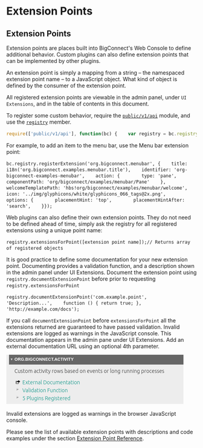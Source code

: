 # Extension Points

## Extension Points <a id="extension-points"></a>

Extension points are places built into BigConnect's Web Console to define additional behavior. Custom plugins can also define extension points that can be implemented by other plugins.

An extension point is simply a mapping from a string – the namespaced extension point name – to a JavaScript object. What kind of object is defined by the consumer of the extension point.

All registered extension points are viewable in the admin panel, under `UI Extensions`, and in the table of contents in this document.

To register some custom behavior, require the [`public/v1/api`](https://docs.bigconnect.io/~/drafts/-LQEgexO3YP4CDrrELDr/primary/javascript/module-public_v1_api.html) module, and use the [`registry`](https://docs.bigconnect.io/~/drafts/-LQEgexO3YP4CDrrELDr/primary/javascript/module-registry.html) member.

```javascript
require(['public/v1/api'], function(bc) {    var registry = bc.registry;    registry.registerExtension([extension point name], [extension point object])})
```

For example, to add an item to the menu bar, use the Menu bar extension point:

```text
bc.registry.registerExtension('org.bigconnect.menubar', {    title: i18n('org.bigconnect.examples.menubar.title'),    identifier: 'org-bigconnect-examples-menubar',    action: {        type: 'pane',        componentPath: 'org/bigconnect/examples/menubar/Pane'    },    welcomeTemplatePath: 'hbs!org/bigconnect/examples/menubar/welcome',    icon: '../img/glyphicons/white/glyphicons_066_tags@2x.png',    options: {        placementHint: 'top',        placementHintAfter: 'search',    }});
```

Web plugins can also define their own extension points. They do not need to be defined ahead of time, simply ask the registry for all registered extensions using a unique point name:

```text
registry.extensionsForPoint([extension point name]);// Returns array of registered objects
```

It is good practice to define some documentation for your new extension point. Documenting provides a validation function, and a description shown in the admin panel under UI Extensions. Document the extension point using `registry.documentExtensionPoint` before prior to requesting `registry.extensionsForPoint`

```text
registry.documentExtensionPoint('com.example.point',    'Description...',    function () { return true; },    'http://example.com/docs');
```

If you call `documentExtensionPoint` before `extensionsForPoint` all the extensions returned are guaranteed to have passed validation. Invalid extensions are logged as warnings in the JavaScript console. This documentation appears in the admin pane under UI Extensions. Add an external documentation URL using an optional 4th parameter.

![](../../../.gitbook/assets/image%20%2819%29.png)

Invalid extensions are logged as warnings in the browser JavaScript console.

Please see the list of available extension points with descriptions and code examples under the section [Extension Point Reference](extension-point-reference-1/).



